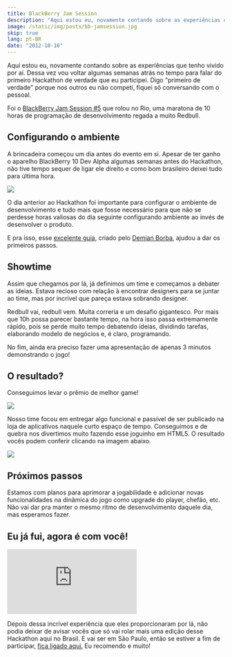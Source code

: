 ```yaml
---
title: BlackBerry Jam Session
description: "Aqui estou eu, novamente contando sobre as experiências que tenho vivido por aí. Dessa vez vou voltar algumas semanas atrás no tempo para falar do primeiro Hackathon de verdade que eu participei. Digo 'primeiro de verdade' porque nos outros eu não competi, fiquei só conversando com o pessoal."
image: /static/img/posts/bb-jamsession.jpg
skip: true
lang: pt-BR
date: "2012-10-16"
---
```


Aqui estou eu, novamente contando sobre as experiências que tenho vivido por aí. Dessa vez vou voltar algumas semanas atrás no tempo para falar do primeiro Hackathon de verdade que eu participei. Digo "primeiro de verdade" porque nos outros eu não competi, fiquei só conversando com o pessoal.

Foi o [BlackBerry Jam Session #5](http://blackberryjamsessions.com/2012/10/04/rio-de-janeiro-brazil/?lang=pt) que rolou no Rio, uma maratona de 10 horas de programação de desenvolvimento regada a muito Redbull.

<!-- more -->

## Configurando o ambiente

A brincadeira começou um dia antes do evento em si. Apesar de ter ganho o aparelho BlackBerry 10 Dev Alpha algumas semanas antes do Hackathon, não tive tempo sequer de ligar ele direito e como bom brasileiro deixei tudo para última hora.

![](/static/img/posts/bb-devalpha.jpg)

O dia anterior ao Hackathon foi importante para configurar o ambiente de desenvolvimento e tudo mais que fosse necessário para que não se perdesse horas valiosas do dia seguinte configurando ambiente ao invés de desenvolver o produto.

E pra isso, esse [excelente guia](http://blackberryjamsessions.com/blackberryjamsessions/getting-ready-for-the-hackathon/?lang=pt), criado pelo [Demian Borba](http://dborba.com/), ajudou a dar os primeiros passos.

## Showtime

Assim que chegamos por lá, já definimos um time e começamos a debater as ideias. Estava recioso com relação à encontrar designers para se juntar ao time, mas por incrível que pareça estava sobrando designer.

Redbull vai, redbull vem. Muita correria e um desafio gigantesco. Por mais que 10h possa parecer bastante tempo, na hora isso passa extremamente rápido, pois se perde muito tempo debatendo ideias, dividindo tarefas, elaborando modelo de negócios e, é claro, programando.

No fim, ainda era preciso fazer uma apresentação de apenas 3 minutos demonstrando o jogo!

## O resultado?

Conseguimos levar o prêmio de melhor game!

![](/static/img/posts/bb-time.jpg)

Nosso time focou em entregar algo funcional e passível de ser publicado na loja de aplicativos naquele curto espaço de tempo. Conseguimos e de quebra nos divertimos muito fazendo esse joguinho em HTML5\. O resultado vocês podem conferir clicando na imagem abaixo.

<p><a href="http://html5-pro.com/black-wings/"><img src="/static/img/posts/bb-wings.jpg"/></a></p>

## Próximos passos

Estamos com planos para aprimorar a jogabilidade e adicionar novas funcionalidades na dinâmica do jogo como upgrade do player, chefão, etc. Não vai dar pra manter o mesmo ritmo de desenvolvimento daquele dia, mas esperamos fazer.

## Eu já fui, agora é com você!

<div class="iframe-wrap">
  <iframe src="https://www.youtube.com/embed/s41ypMtOz5I" frameborder="0" allowfullscreen="true">
  </iframe>
</div>

Depois dessa incrível experiência que eles proporcionaram por lá, não podia deixar de avisar vocês que só vai rolar mais uma edição desse Hackathon aqui no Brasil. E vai ser em São Paulo, então se estiver a fim de participar, [fica ligado aqui.](http://blackberryjamsessions.com/registre-se/?lang=pt) Eu recomendo e muito!
